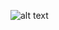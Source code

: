 ![alt text](https://github.com/waZ722/numbers_dividable_by_six//main/image_2022-02-15_172713.png?raw=true)
